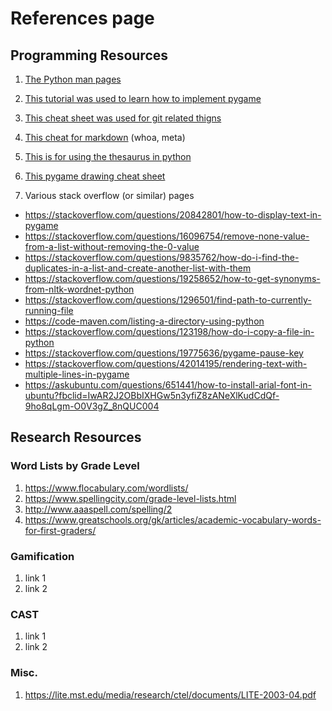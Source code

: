 # References page #

## Programming Resources ##

1. [The Python man pages](http://docs.python.org/3/)
2. [This tutorial was used to learn how to implement pygame](https://pythonprogramming.net/pygame-python-3-part-1-intro/)
3. [This cheat sheet was  used for git related thigns](http://supercollider.sourceforge.net/wiki/index.php/Developer_cheatsheet_for_git)
4. [This cheat for markdown](https://github.com/adam-p/markdown-here/wiki/Markdown-Cheatsheet) \(whoa, meta\)
5. [This is for using the thesaurus in python](https://pypi.org/project/thesaurus/)
6. [This pygame drawing cheat sheet](http://www.cs.ucsb.edu/~pconrad/cs5nm/topics/pygame/drawing/)

7. Various stack overflow (or similar) pages

* https://stackoverflow.com/questions/20842801/how-to-display-text-in-pygame
* https://stackoverflow.com/questions/16096754/remove-none-value-from-a-list-without-removing-the-0-value
* https://stackoverflow.com/questions/9835762/how-do-i-find-the-duplicates-in-a-list-and-create-another-list-with-them
* https://stackoverflow.com/questions/19258652/how-to-get-synonyms-from-nltk-wordnet-python
* https://stackoverflow.com/questions/1296501/find-path-to-currently-running-file
* https://code-maven.com/listing-a-directory-using-python 
* https://stackoverflow.com/questions/123198/how-do-i-copy-a-file-in-python
* https://stackoverflow.com/questions/19775636/pygame-pause-key
* https://stackoverflow.com/questions/42014195/rendering-text-with-multiple-lines-in-pygame
* https://askubuntu.com/questions/651441/how-to-install-arial-font-in-ubuntu?fbclid=IwAR2J2OBbIXHGw5n3yfiZ8zANeXlKudCdQf-9ho8qLgm-O0V3gZ_8nQUC004

## Research Resources ##

### Word Lists by Grade Level ###
1. https://www.flocabulary.com/wordlists/
2. https://www.spellingcity.com/grade-level-lists.html
3. http://www.aaaspell.com/spelling/2
4. https://www.greatschools.org/gk/articles/academic-vocabulary-words-for-first-graders/

### Gamification ###

1. link 1
2. link 2

### CAST ###

1. link 1
2. link 2

### Misc. ###

1. https://lite.mst.edu/media/research/ctel/documents/LITE-2003-04.pdf
